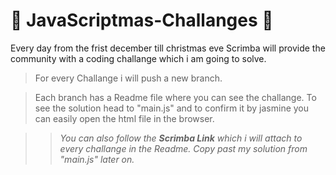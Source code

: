 #  :christmas_tree: JavaScriptmas-Challanges  :christmas_tree: 

Every day from the frist december till christmas eve Scrimba will provide the community with a coding challange which i am going to solve.


>For every Challange i will push a new branch.

>Each branch has a Readme file where you can see the challange.
>To see the solution head to "main.js" and to confirm it by jasmine you can easily open the html file in the browser.

>> *You can also follow the **Scrimba Link** which i will attach to every challange in the Readme. Copy past my solution from "main.js" later on.*


